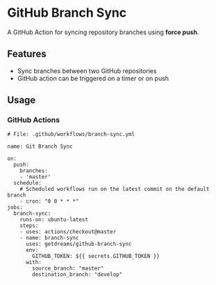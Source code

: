 # GitHub Branch Sync

A GitHub Action for syncing repository branches using **force push**.

## Features

* Sync branches between two GitHub repositories
* GitHub action can be triggered on a timer or on push

## Usage

### GitHub Actions

```
# File: .github/workflows/branch-sync.yml

name: Git Branch Sync

on:
  push:
    branches:
    - 'master'
  schedule:
    # Scheduled workflows run on the latest commit on the default branch
    - cron: "0 0 * * *"
jobs:
  branch-sync:
    runs-on: ubuntu-latest
    steps:
    - uses: actions/checkout@master
    - name: branch-sync
      uses: getdreams/github-branch-sync
      env:
        GITHUB_TOKEN: ${{ secrets.GITHUB_TOKEN }}
      with:
        source_branch: "master"
        destination_branch: "develop"
```

